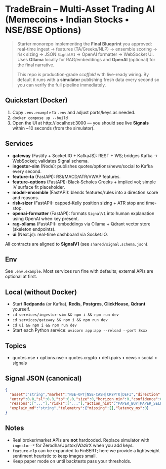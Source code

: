 # TradeBrain – Multi‑Asset Trading AI (Memecoins • Indian Stocks • NSE/BSE Options)

> Starter monorepo implementing the **Final Blueprint** you approved: real-time ingest → features (TA/Greeks/NLP) →
> ensemble scoring → risk sizing → JSON `SignalV1` → OpenAI formatter → WebSocket UI.
> Uses **Ollama** locally for RAG/embeddings and **OpenAI** (optional) for the final narrative.
>
> This repo is production‑grade *scaffold* with live-ready wiring. By default it runs with a **simulator** publishing
> fresh data every second so you can verify the full pipeline immediately.

## Quickstart (Docker)
1. Copy `.env.example` to `.env` and adjust ports/keys as needed.
2. `docker compose up --build`
3. Open the UI at http://localhost:3000 — you should see live **Signals** within ~10 seconds (from the simulator).

## Services
- **gateway** (Fastify + Socket.IO + KafkaJS): REST + WS; bridges Kafka → WebSocket; validates Signal schema.
- **ingestor-sim** (Node): publishes quotes/options/news/social to Kafka every second.
- **feature-ta** (FastAPI): RSI/MACD/ATR/VWAP features.
- **feature-options** (FastAPI): Black‑Scholes Greeks + implied vol; simple IV surface fit placeholder.
- **model-ensemble** (FastAPI): blends features/rules into a direction score and reasons.
- **risk-sizer** (FastAPI): capped‑Kelly position sizing + ATR stop and time-stop.
- **openai-formatter** (FastAPI): formats `SignalV1` into human explanation using OpenAI when key present.
- **rag-ollama** (FastAPI): embeddings via Ollama + Qdrant vector store (skeleton endpoints).
- **ui** (Next.js): real-time dashboard via Socket.IO.

All contracts are aligned to **SignalV1** (see `shared/signal.schema.json`).

## Env
See `.env.example`. Most services run fine with defaults; external APIs are optional at first.

## Local (without Docker)
- Start **Redpanda** (or Kafka), **Redis**, **Postgres**, **ClickHouse**, **Qdrant** yourself.
- `cd services/ingestor-sim && npm i && npm run dev`
- `cd services/gateway && npm i && npm run dev`
- `cd ui && npm i && npm run dev`
- Start each Python service: `uvicorn app:app --reload --port 8xxx`

## Topics
- quotes.nse • options.nse • quotes.crypto • defi.pairs • news • social • signals

## Signal JSON (canonical)
```json
{
  "asset":"string","market":"NSE-OPT|NSE-CASH|CRYPTO|DEFI","direction":"BUY|SELL|NEUTRAL",
  "entry":0.0,"sl":0.0,"tp":0.0,"size":0,"horizon_min":0,"confidence":0.0,
  "reasons":["..."],"risks":["..."],"action_hint":"PAPER_BUY|PAPER_SELL|WATCHLIST|AVOID",
  "explain_md":"string","telemetry":{"missing":[],"latency_ms":0}
}
```

## Notes
- Real broker/market APIs are **not** hardcoded. Replace simulator with `ingestor-*` for Zerodha/Upstox/WazirX when you add keys.
- `feature-nlp` can be expanded to FinBERT; here we provide a lightweight sentiment heuristic to keep images small.
- Keep paper mode on until backtests pass your thresholds.
